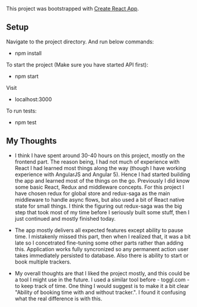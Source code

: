 This project was bootstrapped with [Create React App](https://github.com/facebookincubator/create-react-app).

## Setup
Navigate to the project directory. And run below commands:

- npm install

To start the project (Make sure you have started API first):
- npm start 

Visit 
- localhost:3000

To run tests:
- npm test

## My Thoughts

- I think I have spent around 30-40 hours on this project, mostly on the frontend part. The reason being, I had not much 
of experience with React I had learned most things along the way (though I have working experience with AngularJS and Angular 5).
Hence I had started building the app and learned most of the things on the go. Previously I did know some basic React, Redux and middleware concepts. For this project I have chosen redux for global store and redux-saga as the main middleware to handle async flows, but also used a bit of React native state for small things. I think the figuring out redux-saga was the big step that took most of my time before I seriously built some stuff, then I just continued and mostly finished today.

- The app mostly delivers all expected features except ability to pause time. I mistakenly missed this part, then when I realized 
that, it was a bit late so I concetrated fine-tuning some other parts rather than adding this. Application works fully syncronized
so any permanent action user takes immediately persisted to database. Also there is ability to start or book multiple trackers.

- My overall thoughts are that I liked the project mostly, and this could be a tool I might use in the future. I used a similar
tool before - toggl.com - to keep track of time. One thing I would suggest is to make it a bit clear "Ability of booking time 
with and without tracker.". I found it confusing what the real difference is with this.


 